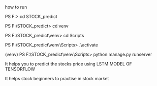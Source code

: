 
how to run




PS F:\> cd STOCK_predict




PS F:\STOCK_predict> cd venv



PS F:\STOCK_predict\venv> cd Scripts


PS F:\STOCK_predict\venv\Scripts> .\activate


(venv) PS F:\STOCK_predict\venv\Scripts> python manage.py runserver



It helps you to predict the stocks price using LSTM MODEL OF TENSORFLOW

It helps stock beginners to practise in stock market
